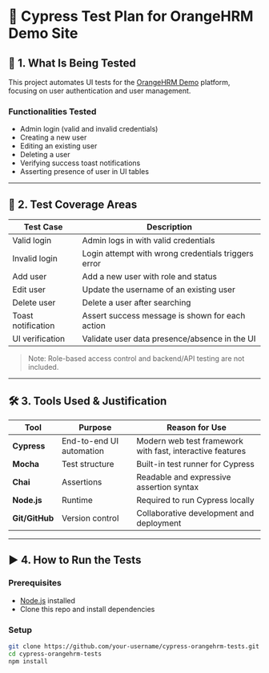 # 🧪 Cypress Test Plan for OrangeHRM Demo Site

## 📌 1. What Is Being Tested

This project automates UI tests for the [OrangeHRM Demo](https://opensource-demo.orangehrmlive.com) platform, focusing on user authentication and user management.

### Functionalities Tested
- Admin login (valid and invalid credentials)
- Creating a new user
- Editing an existing user
- Deleting a user
- Verifying success toast notifications
- Asserting presence of user in UI tables

---

## 📘 2. Test Coverage Areas

| Test Case             | Description                                              |
|-----------------------|----------------------------------------------------------|
| Valid login           | Admin logs in with valid credentials                     |
| Invalid login         | Login attempt with wrong credentials triggers error      |
| Add user              | Add a new user with role and status                      |
| Edit user             | Update the username of an existing user                  |
| Delete user           | Delete a user after searching                            |
| Toast notification    | Assert success message is shown for each action          |
| UI verification       | Validate user data presence/absence in the UI            |

> Note: Role-based access control and backend/API testing are not included.

---

## 🛠️ 3. Tools Used & Justification

| Tool        | Purpose                            | Reason for      Use                                                |
|-------------|-------------------------------------|----------------------------------------------------------------|
| **Cypress** | End-to-end UI automation            | Modern web test framework with fast, interactive features      |
| **Mocha**   | Test structure                      | Built-in test runner for Cypress                              |
| **Chai**    | Assertions                          | Readable and expressive assertion syntax                      |
| **Node.js** | Runtime                             | Required to run Cypress locally                               |
| **Git/GitHub** | Version control                  | Collaborative development and deployment                      |

---

## ▶️ 4. How to Run the Tests

### Prerequisites
- [Node.js](https://nodejs.org/) installed
- Clone this repo and install dependencies

### Setup

```bash
git clone https://github.com/your-username/cypress-orangehrm-tests.git
cd cypress-orangehrm-tests
npm install
